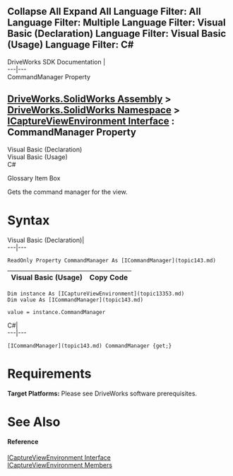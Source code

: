 Collapse All Expand All Language Filter: All  Language Filter: Multiple  Language Filter: Visual Basic (Declaration) Language Filter: Visual Basic (Usage) Language Filter: C#  
---  
DriveWorks SDK Documentation  |   
---|---  
CommandManager Property   
  
[DriveWorks.SolidWorks Assembly](topic13342.md) > [DriveWorks.SolidWorks Namespace](topic13345.md) > [ICaptureViewEnvironment Interface](topic13353.md) : CommandManager Property  
---  
  
Visual Basic (Declaration)    
Visual Basic (Usage)    
C# 

Glossary Item Box

Gets the command manager for the view. 

# Syntax

Visual Basic (Declaration)|   
---|---  
      
    
    ReadOnly Property CommandManager As [ICommandManager](topic143.md)  
  
Visual Basic (Usage)| Copy Code  
---|---  
      
    
    Dim instance As [ICaptureViewEnvironment](topic13353.md)
    Dim value As [ICommandManager](topic143.md)
     
    value = instance.CommandManager  
  
C#|   
---|---  
      
    
    [ICommandManager](topic143.md) CommandManager {get;}  
  
# Requirements

**Target Platforms:** Please see DriveWorks software prerequisites.

# See Also

#### Reference

[ICaptureViewEnvironment Interface](topic13353.md)   
[ICaptureViewEnvironment Members](topic13354.md)


